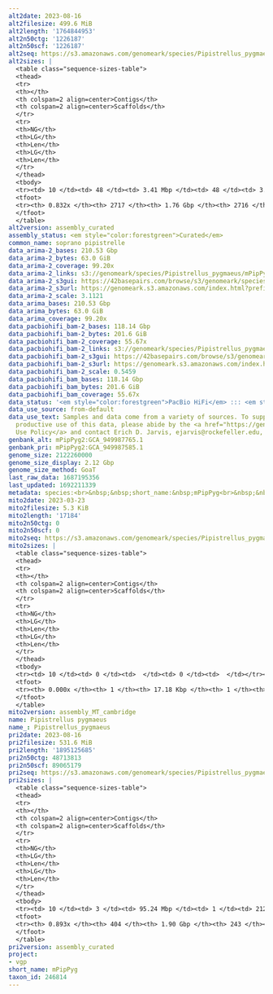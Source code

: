 ```yaml
---
alt2date: 2023-08-16
alt2filesize: 499.6 MiB
alt2length: '1764844953'
alt2n50ctg: '1226187'
alt2n50scf: '1226187'
alt2seq: https://s3.amazonaws.com/genomeark/species/Pipistrellus_pygmaeus/mPipPyg2/assembly_curated/mPipPyg2.alt.cur.20230816.fasta.gz
alt2sizes: |
  <table class="sequence-sizes-table">
  <thead>
  <tr>
  <th></th>
  <th colspan=2 align=center>Contigs</th>
  <th colspan=2 align=center>Scaffolds</th>
  </tr>
  <tr>
  <th>NG</th>
  <th>LG</th>
  <th>Len</th>
  <th>LG</th>
  <th>Len</th>
  </tr>
  </thead>
  <tbody>
  <tr><td> 10 </td><td> 48 </td><td> 3.41 Mbp </td><td> 48 </td><td> 3.41 Mbp </td></tr><tr><td> 20 </td><td> 118 </td><td> 2.67 Mbp </td><td> 118 </td><td> 2.67 Mbp </td></tr><tr><td> 30 </td><td> 210 </td><td> 2.07 Mbp </td><td> 210 </td><td> 2.07 Mbp </td></tr><tr><td> 40 </td><td> 327 </td><td> 1.61 Mbp </td><td> 327 </td><td> 1.61 Mbp </td></tr><tr style="background-color:#cccccc;"><td> 50 </td><td> 478 </td><td> 1.23 Mbp </td><td> 478 </td><td> 1.23 Mbp </td></tr><tr><td> 60 </td><td> 682 </td><td> 0.88 Mbp </td><td> 682 </td><td> 0.88 Mbp </td></tr><tr><td> 70 </td><td> 978 </td><td> 0.58 Mbp </td><td> 978 </td><td> 0.58 Mbp </td></tr><tr><td> 80 </td><td> 1555 </td><td> 198.21 Kbp </td><td> 1555 </td><td> 198.21 Kbp </td></tr><tr><td> 90 </td><td> 0 </td><td>  </td><td> 0 </td><td>  </td></tr><tr><td> 100 </td><td> 0 </td><td>  </td><td> 0 </td><td>  </td></tr></tbody>
  <tfoot>
  <tr><th> 0.832x </th><th> 2717 </th><th> 1.76 Gbp </th><th> 2716 </th><th> 1.76 Gbp </th></tr>
  </tfoot>
  </table>
alt2version: assembly_curated
assembly_status: <em style="color:forestgreen">Curated</em>
common_name: soprano pipistrelle
data_arima-2_bases: 210.53 Gbp
data_arima-2_bytes: 63.0 GiB
data_arima-2_coverage: 99.20x
data_arima-2_links: s3://genomeark/species/Pipistrellus_pygmaeus/mPipPyg2/genomic_data/arima/<br>
data_arima-2_s3gui: https://42basepairs.com/browse/s3/genomeark/species/Pipistrellus_pygmaeus/mPipPyg2/genomic_data/arima/
data_arima-2_s3url: https://genomeark.s3.amazonaws.com/index.html?prefix=species/Pipistrellus_pygmaeus/mPipPyg2/genomic_data/arima/
data_arima-2_scale: 3.1121
data_arima_bases: 210.53 Gbp
data_arima_bytes: 63.0 GiB
data_arima_coverage: 99.20x
data_pacbiohifi_bam-2_bases: 118.14 Gbp
data_pacbiohifi_bam-2_bytes: 201.6 GiB
data_pacbiohifi_bam-2_coverage: 55.67x
data_pacbiohifi_bam-2_links: s3://genomeark/species/Pipistrellus_pygmaeus/mPipPyg2/genomic_data/pacbio_hifi/<br>
data_pacbiohifi_bam-2_s3gui: https://42basepairs.com/browse/s3/genomeark/species/Pipistrellus_pygmaeus/mPipPyg2/genomic_data/pacbio_hifi/
data_pacbiohifi_bam-2_s3url: https://genomeark.s3.amazonaws.com/index.html?prefix=species/Pipistrellus_pygmaeus/mPipPyg2/genomic_data/pacbio_hifi/
data_pacbiohifi_bam-2_scale: 0.5459
data_pacbiohifi_bam_bases: 118.14 Gbp
data_pacbiohifi_bam_bytes: 201.6 GiB
data_pacbiohifi_bam_coverage: 55.67x
data_status: '<em style="color:forestgreen">PacBio HiFi</em> ::: <em style="color:forestgreen">Arima</em>'
data_use_source: from-default
data_use_text: Samples and data come from a variety of sources. To support fair and
  productive use of this data, please abide by the <a href="https://genome10k.soe.ucsc.edu/data-use-policies/">Data
  Use Policy</a> and contact Erich D. Jarvis, ejarvis@rockefeller.edu, with any questions.
genbank_alt: mPipPyg2:GCA_949987765.1
genbank_pri: mPipPyg2:GCA_949987585.1
genome_size: 2122260000
genome_size_display: 2.12 Gbp
genome_size_method: GoaT
last_raw_data: 1687195356
last_updated: 1692211339
metadata: species:<br>&nbsp;&nbsp;short_name:&nbsp;mPipPyg<br>&nbsp;&nbsp;name:&nbsp;Pipistrellus&nbsp;pygmaeus<br>&nbsp;&nbsp;taxon_id:&nbsp;246814<br>&nbsp;&nbsp;common_name:&nbsp;soprano&nbsp;pipistrelle<br>&nbsp;&nbsp;order:<br>&nbsp;&nbsp;&nbsp;&nbsp;name:&nbsp;Chiroptera<br>&nbsp;&nbsp;family:<br>&nbsp;&nbsp;&nbsp;&nbsp;name:&nbsp;Vespertilionidae<br>&nbsp;&nbsp;individuals:<br>&nbsp;&nbsp;&nbsp;&nbsp;-&nbsp;short_name:&nbsp;mPipPyg2<br>&nbsp;&nbsp;&nbsp;&nbsp;&nbsp;&nbsp;biosample_id:&nbsp;SAMEA9921456<br>&nbsp;&nbsp;&nbsp;&nbsp;&nbsp;&nbsp;sex:&nbsp;male<br>&nbsp;&nbsp;genome_size:&nbsp;2122260000<br>&nbsp;&nbsp;genome_size_method:&nbsp;GoaT<br>&nbsp;&nbsp;project:&nbsp;[&nbsp;vgp&nbsp;]<br>
mito2date: 2023-03-23
mito2filesize: 5.3 KiB
mito2length: '17184'
mito2n50ctg: 0
mito2n50scf: 0
mito2seq: https://s3.amazonaws.com/genomeark/species/Pipistrellus_pygmaeus/mPipPyg2/assembly_MT_cambridge/mPipPyg2.MT.20230323.fasta.gz
mito2sizes: |
  <table class="sequence-sizes-table">
  <thead>
  <tr>
  <th></th>
  <th colspan=2 align=center>Contigs</th>
  <th colspan=2 align=center>Scaffolds</th>
  </tr>
  <tr>
  <th>NG</th>
  <th>LG</th>
  <th>Len</th>
  <th>LG</th>
  <th>Len</th>
  </tr>
  </thead>
  <tbody>
  <tr><td> 10 </td><td> 0 </td><td>  </td><td> 0 </td><td>  </td></tr><tr><td> 20 </td><td> 0 </td><td>  </td><td> 0 </td><td>  </td></tr><tr><td> 30 </td><td> 0 </td><td>  </td><td> 0 </td><td>  </td></tr><tr><td> 40 </td><td> 0 </td><td>  </td><td> 0 </td><td>  </td></tr><tr style="background-color:#cccccc;"><td> 50 </td><td> 0 </td><td style="background-color:#ff8888;">  </td><td> 0 </td><td style="background-color:#ff8888;">  </td></tr><tr><td> 60 </td><td> 0 </td><td>  </td><td> 0 </td><td>  </td></tr><tr><td> 70 </td><td> 0 </td><td>  </td><td> 0 </td><td>  </td></tr><tr><td> 80 </td><td> 0 </td><td>  </td><td> 0 </td><td>  </td></tr><tr><td> 90 </td><td> 0 </td><td>  </td><td> 0 </td><td>  </td></tr><tr><td> 100 </td><td> 0 </td><td>  </td><td> 0 </td><td>  </td></tr></tbody>
  <tfoot>
  <tr><th> 0.000x </th><th> 1 </th><th> 17.18 Kbp </th><th> 1 </th><th> 17.18 Kbp </th></tr>
  </tfoot>
  </table>
mito2version: assembly_MT_cambridge
name: Pipistrellus pygmaeus
name_: Pipistrellus_pygmaeus
pri2date: 2023-08-16
pri2filesize: 531.6 MiB
pri2length: '1895125685'
pri2n50ctg: 48713813
pri2n50scf: 89065179
pri2seq: https://s3.amazonaws.com/genomeark/species/Pipistrellus_pygmaeus/mPipPyg2/assembly_curated/mPipPyg2.pri.cur.20230816.fasta.gz
pri2sizes: |
  <table class="sequence-sizes-table">
  <thead>
  <tr>
  <th></th>
  <th colspan=2 align=center>Contigs</th>
  <th colspan=2 align=center>Scaffolds</th>
  </tr>
  <tr>
  <th>NG</th>
  <th>LG</th>
  <th>Len</th>
  <th>LG</th>
  <th>Len</th>
  </tr>
  </thead>
  <tbody>
  <tr><td> 10 </td><td> 3 </td><td> 95.24 Mbp </td><td> 1 </td><td> 212.68 Mbp </td></tr><tr><td> 20 </td><td> 5 </td><td> 70.02 Mbp </td><td> 3 </td><td> 194.78 Mbp </td></tr><tr><td> 30 </td><td> 8 </td><td> 61.92 Mbp </td><td> 4 </td><td> 106.54 Mbp </td></tr><tr><td> 40 </td><td> 12 </td><td> 55.55 Mbp </td><td> 6 </td><td> 100.97 Mbp </td></tr><tr style="background-color:#cccccc;"><td> 50 </td><td> 16 </td><td style="background-color:#88ff88;"> 48.71 Mbp </td><td> 8 </td><td style="background-color:#88ff88;"> 89.07 Mbp </td></tr><tr><td> 60 </td><td> 21 </td><td> 32.76 Mbp </td><td> 11 </td><td> 75.91 Mbp </td></tr><tr><td> 70 </td><td> 29 </td><td> 18.51 Mbp </td><td> 14 </td><td> 55.71 Mbp </td></tr><tr><td> 80 </td><td> 54 </td><td> 4.90 Mbp </td><td> 18 </td><td> 49.78 Mbp </td></tr><tr><td> 90 </td><td> 0 </td><td>  </td><td> 0 </td><td>  </td></tr><tr><td> 100 </td><td> 0 </td><td>  </td><td> 0 </td><td>  </td></tr></tbody>
  <tfoot>
  <tr><th> 0.893x </th><th> 404 </th><th> 1.90 Gbp </th><th> 243 </th><th> 1.90 Gbp </th></tr>
  </tfoot>
  </table>
pri2version: assembly_curated
project:
- vgp
short_name: mPipPyg
taxon_id: 246814
---
```

